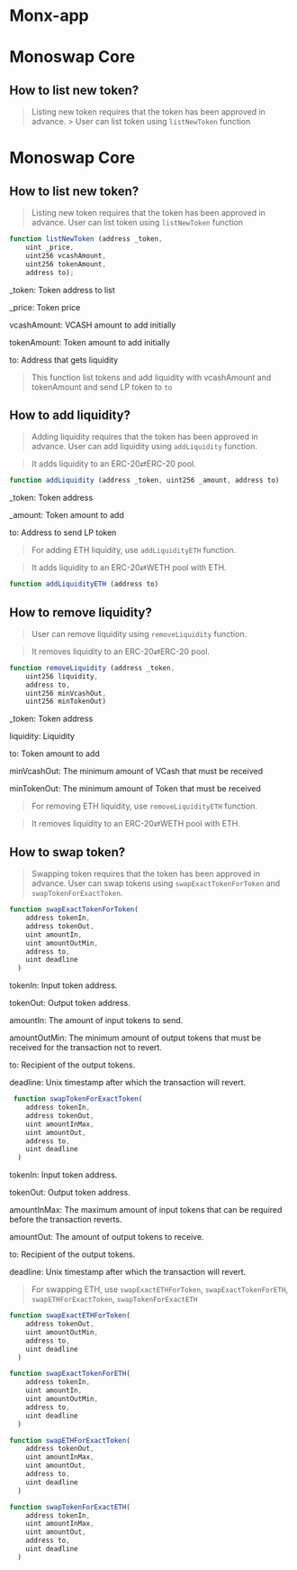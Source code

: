 # Monx-app
# Monoswap Core 
## How to list new token? 
> Listing new token requires that the token has been approved in advance. > User can list token using `listNewToken` function
# Monoswap Core

## How to list new token?


> Listing new token requires that the token has been approved in advance.
> User can list token using `listNewToken` function

```javascript
function listNewToken (address _token,
    uint _price, 
    uint256 vcashAmount, 
    uint256 tokenAmount,
    address to);

```


_token: Token address to list

_price: Token price

vcashAmount: VCASH amount to add initially

tokenAmount: Token amount to add initially

to: Address that gets liquidity

> This function list tokens and add liquidity with vcashAmount and tokenAmount and send LP token to `to`
## How to add liquidity?

> Adding liquidity requires that the token has been approved in advance.
> User can add liquidity using `addLiquidity` function.

> It adds liquidity to an ERC-20⇄ERC-20 pool.

```javascript
function addLiquidity (address _token, uint256 _amount, address to)
```

_token: Token address

_amount: Token amount to add

to: Address to send LP token

> For adding ETH liquidity, use `addLiquidityETH` function.

> It adds liquidity to an ERC-20⇄WETH pool with ETH.

```javascript
function addLiquidityETH (address to)
```

## How to remove liquidity?
> User can remove liquidity using `removeLiquidity` function.

> It removes liquidity to an ERC-20⇄ERC-20 pool.

```javascript
function removeLiquidity (address _token,
    uint256 liquidity,
    address to, 
    uint256 minVcashOut, 
    uint256 minTokenOut)
```

_token: Token address

liquidity: Liquidity

to: Token amount to add

minVcashOut: The minimum amount of VCash that must be received

minTokenOut: The minimum amount of Token that must be received


> For removing ETH liquidity, use `removeLiquidityETH` function.

> It removes liquidity to an ERC-20⇄WETH pool with ETH.
## How to swap token?
> Swapping token requires that the token has been approved in advance.
> User can swap tokens using `swapExactTokenForToken` and `swapTokenForExactToken`.

```javascript
function swapExactTokenForToken(
    address tokenIn,
    address tokenOut,
    uint amountIn,
    uint amountOutMin,
    address to,
    uint deadline
  )
```
tokenIn: Input token address.

tokenOut: Output token address.

amountIn: The amount of input tokens to send.

amountOutMin: The minimum amount of output tokens that must be received for the transaction not to 
revert.

to: Recipient of the output tokens.

deadline: Unix timestamp after which the transaction will revert.

```javascript
 function swapTokenForExactToken(
    address tokenIn,
    address tokenOut,
    uint amountInMax,
    uint amountOut,
    address to,
    uint deadline
  )
```

tokenIn: Input token address.

tokenOut: Output token address.

amountInMax: The maximum amount of input tokens that can be required before the transaction reverts.

amountOut: The amount of output tokens to receive.

to: Recipient of the output tokens.

deadline: Unix timestamp after which the transaction will revert.

> For swapping ETH, use `swapExactETHForToken`, `swapExactTokenForETH`, `swapETHForExactToken`, `swapTokenForExactETH`

```javascript
function swapExactETHForToken(
    address tokenOut,
    uint amountOutMin,
    address to,
    uint deadline
  )
```

```javascript
function swapExactTokenForETH(
    address tokenIn,
    uint amountIn,
    uint amountOutMin,
    address to,
    uint deadline
  )
```

```javascript
function swapETHForExactToken(
    address tokenOut,
    uint amountInMax,
    uint amountOut,
    address to,
    uint deadline
  )
```

```javascript
function swapTokenForExactETH(
    address tokenIn,
    uint amountInMax,
    uint amountOut,
    address to,
    uint deadline
  )
```
